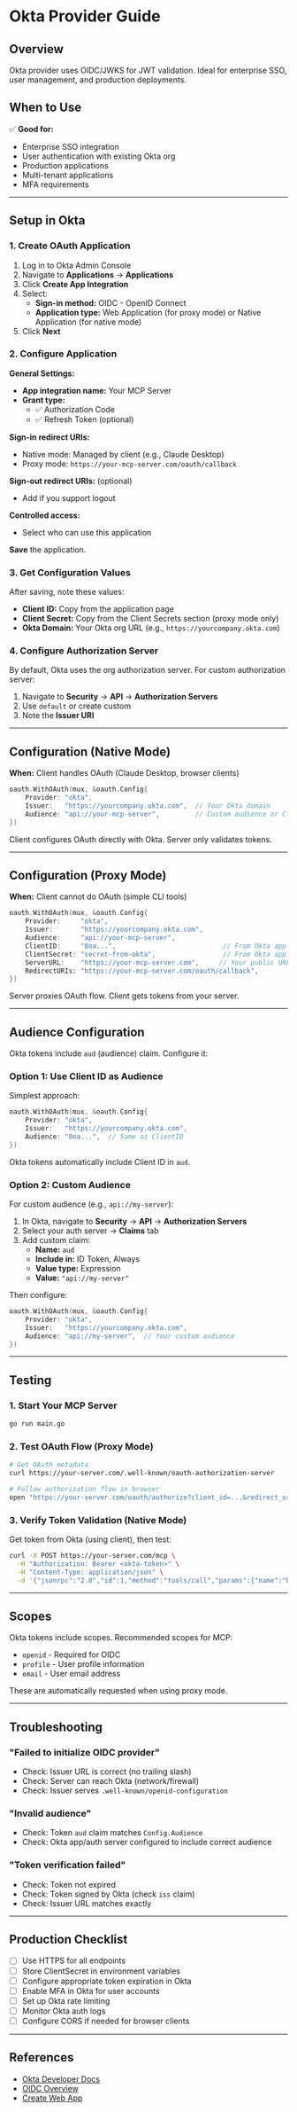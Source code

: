 # Okta Provider Guide

## Overview

Okta provider uses OIDC/JWKS for JWT validation. Ideal for enterprise SSO, user management, and production deployments.

## When to Use

✅ **Good for:**

- Enterprise SSO integration
- User authentication with existing Okta org
- Production applications
- Multi-tenant applications
- MFA requirements

---

## Setup in Okta

### 1. Create OAuth Application

1. Log in to Okta Admin Console
2. Navigate to **Applications** → **Applications**
3. Click **Create App Integration**
4. Select:
   - **Sign-in method:** OIDC - OpenID Connect
   - **Application type:** Web Application (for proxy mode) or Native Application (for native mode)
5. Click **Next**

### 2. Configure Application

**General Settings:**

- **App integration name:** Your MCP Server
- **Grant type:**
  - ✅ Authorization Code
  - ✅ Refresh Token (optional)

**Sign-in redirect URIs:**

- Native mode: Managed by client (e.g., Claude Desktop)
- Proxy mode: `https://your-mcp-server.com/oauth/callback`

**Sign-out redirect URIs:** (optional)

- Add if you support logout

**Controlled access:**

- Select who can use this application

**Save** the application.

### 3. Get Configuration Values

After saving, note these values:

- **Client ID:** Copy from the application page
- **Client Secret:** Copy from the Client Secrets section (proxy mode only)
- **Okta Domain:** Your Okta org URL (e.g., `https://yourcompany.okta.com`)

### 4. Configure Authorization Server

By default, Okta uses the org authorization server. For custom authorization server:

1. Navigate to **Security** → **API** → **Authorization Servers**
2. Use `default` or create custom
3. Note the **Issuer URI**

---

## Configuration (Native Mode)

**When:** Client handles OAuth (Claude Desktop, browser clients)

```go
oauth.WithOAuth(mux, &oauth.Config{
    Provider: "okta",
    Issuer:   "https://yourcompany.okta.com",  // Your Okta domain
    Audience: "api://your-mcp-server",         // Custom audience or Client ID
})
```

Client configures OAuth directly with Okta. Server only validates tokens.

---

## Configuration (Proxy Mode)

**When:** Client cannot do OAuth (simple CLI tools)

```go
oauth.WithOAuth(mux, &oauth.Config{
    Provider:     "okta",
    Issuer:       "https://yourcompany.okta.com",
    Audience:     "api://your-mcp-server",
    ClientID:     "0oa...",                           // From Okta app
    ClientSecret: "secret-from-okta",                 // From Okta app
    ServerURL:    "https://your-mcp-server.com",     // Your public URL
    RedirectURIs: "https://your-mcp-server.com/oauth/callback",
})
```

Server proxies OAuth flow. Client gets tokens from your server.

---

## Audience Configuration

Okta tokens include `aud` (audience) claim. Configure it:

### Option 1: Use Client ID as Audience

Simplest approach:

```go
oauth.WithOAuth(mux, &oauth.Config{
    Provider: "okta",
    Issuer:   "https://yourcompany.okta.com",
    Audience: "0oa...",  // Same as ClientID
})
```

Okta tokens automatically include Client ID in `aud`.

### Option 2: Custom Audience

For custom audience (e.g., `api://my-server`):

1. In Okta, navigate to **Security** → **API** → **Authorization Servers**
2. Select your auth server → **Claims** tab
3. Add custom claim:
   - **Name:** `aud`
   - **Include in:** ID Token, Always
   - **Value type:** Expression
   - **Value:** `"api://my-server"`

Then configure:

```go
oauth.WithOAuth(mux, &oauth.Config{
    Provider: "okta",
    Issuer:   "https://yourcompany.okta.com",
    Audience: "api://my-server",  // Your custom audience
})
```

---

## Testing

### 1. Start Your MCP Server

```bash
go run main.go
```

### 2. Test OAuth Flow (Proxy Mode)

```bash
# Get OAuth metadata
curl https://your-server.com/.well-known/oauth-authorization-server

# Follow authorization flow in browser
open "https://your-server.com/oauth/authorize?client_id=...&redirect_uri=...&response_type=code&code_challenge=..."
```

### 3. Verify Token Validation (Native Mode)

Get token from Okta (using client), then test:

```bash
curl -X POST https://your-server.com/mcp \
  -H "Authorization: Bearer <okta-token>" \
  -H "Content-Type: application/json" \
  -d '{"jsonrpc":"2.0","id":1,"method":"tools/call","params":{"name":"hello","arguments":{}}}'
```

---

## Scopes

Okta tokens include scopes. Recommended scopes for MCP:

- `openid` - Required for OIDC
- `profile` - User profile information
- `email` - User email address

These are automatically requested when using proxy mode.

---

## Troubleshooting

### "Failed to initialize OIDC provider"

- Check: Issuer URL is correct (no trailing slash)
- Check: Server can reach Okta (network/firewall)
- Check: Issuer serves `.well-known/openid-configuration`

### "Invalid audience"

- Check: Token `aud` claim matches `Config.Audience`
- Check: Okta app/auth server configured to include correct audience

### "Token verification failed"

- Check: Token not expired
- Check: Token signed by Okta (check `iss` claim)
- Check: Issuer URL matches exactly

---

## Production Checklist

- [ ] Use HTTPS for all endpoints
- [ ] Store ClientSecret in environment variables
- [ ] Configure appropriate token expiration in Okta
- [ ] Enable MFA in Okta for user accounts
- [ ] Set up Okta rate limiting
- [ ] Monitor Okta auth logs
- [ ] Configure CORS if needed for browser clients

---

## References

- [Okta Developer Docs](https://developer.okta.com/docs/)
- [OIDC Overview](https://developer.okta.com/docs/concepts/oauth-openid/)
- [Create Web App](https://developer.okta.com/docs/guides/sign-into-web-app/go/main/)
